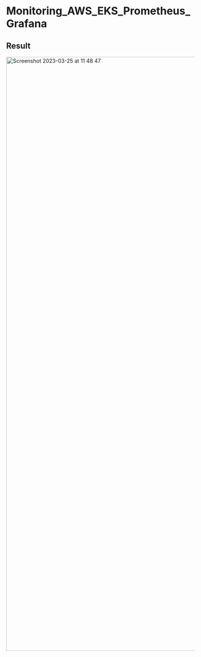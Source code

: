 # Monitoring_AWS_EKS_Prometheus_Grafana


## Result

<img width="1590" alt="Screenshot 2023-03-25 at 11 48 47" src="https://user-images.githubusercontent.com/104728608/227743686-d79aab7f-18da-4ca9-b38c-3c35d77b5c1f.png">
